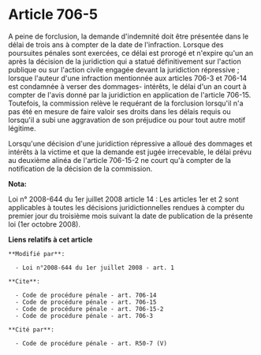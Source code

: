 # Article 706-5

A peine de forclusion, la demande d'indemnité doit être présentée dans le délai de trois ans à compter de la date de
l'infraction. Lorsque des poursuites pénales sont exercées, ce délai est prorogé et n'expire qu'un an après la décision de la
juridiction qui a statué définitivement sur l'action publique ou sur l'action civile engagée devant la juridiction
répressive ; lorsque l'auteur d'une infraction mentionnée aux articles 706-3 et 706-14 est condamnée à verser des dommages-
intérêts, le délai d'un an court à compter de l'avis donné par la juridiction en application de l'article 706-15. Toutefois,
la commission relève le requérant de la forclusion lorsqu'il n'a pas été en mesure de faire valoir ses droits dans les délais
requis ou lorsqu'il a subi une aggravation de son préjudice ou pour tout autre motif légitime. 

Lorsqu'une décision d'une juridiction répressive a alloué des dommages et intérêts à la victime et que la demande est jugée
irrecevable, le délai prévu au deuxième alinéa de l'article 706-15-2 ne court qu'à compter de la notification de la décision
de la commission.

**Nota:**

Loi n° 2008-644 du 1er juillet 2008 article 14 : Les articles 1er et 2 sont applicables à toutes les décisions
juridictionnelles rendues à compter du premier jour du troisième mois suivant la date de publication de la présente loi (1er
octobre 2008).

**Liens relatifs à cet article**

	**Modifié par**:

	  - Loi n°2008-644 du 1er juillet 2008 - art. 1

	**Cite**:

	  - Code de procédure pénale - art. 706-14
	  - Code de procédure pénale - art. 706-15
	  - Code de procédure pénale - art. 706-15-2
	  - Code de procédure pénale - art. 706-3

	**Cité par**:

	  - Code de procédure pénale - art. R50-7 (V)
